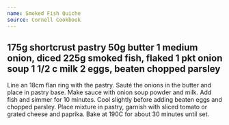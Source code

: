 ```yaml
---
name: Smoked Fish Quiche
source: Cornell Cookbook
---
```

175g shortcrust pastry
50g butter
1 medium onion, diced
225g smoked fish, flaked
1 pkt onion soup
1 1/2 c milk
2 eggs, beaten
chopped parsley
---
Line an 18cm flan ring with the pastry.  Sauté the onions in the butter and place in pastry base.  Make sauce with onion soup powder and milk.  Add fish and simmer for 10 minutes.  Cool slightly before adding beaten eggs and chopped parsley.  Place mixture in pastry, garnish with sliced tomato or grated cheese and paprika.  Bake at 190C for about 30 minutes until set.

